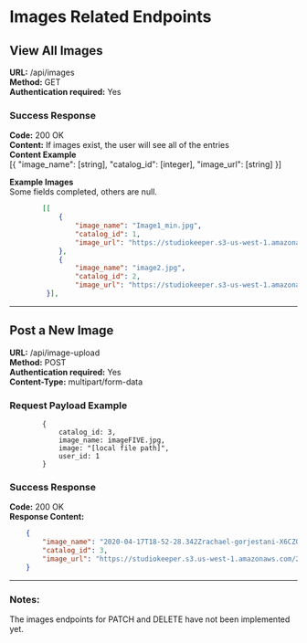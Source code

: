 # Images Related Endpoints

## View All Images  
**URL:** /api/images  
**Method:** GET  
**Authentication required:** Yes  
 
### Success Response  
**Code:** 200 OK  
**Content:**  If images exist, the user will see all of the entries  
**Content Example**  
            [{
                "image_name": [string],
                "catalog_id": [integer],
                "image_url": [string]
            }]

**Example Images**  
Some fields completed, others are null.  
```json
        [[
            {
                "image_name": "Image1_min.jpg",
                "catalog_id": 1,
                "image_url": "https://studiokeeper.s3-us-west-1.amazonaws.com/Image1_min.jpg"
            },
            {
                "image_name": "image2.jpg",
                "catalog_id": 2,
                "image_url": "https://studiokeeper.s3-us-west-1.amazonaws.com/image2.jpg"
         }],
```

---

## Post a New Image  
**URL:** /api/image-upload  
**Method:** POST  
**Authentication required:** Yes  
**Content-Type:** multipart/form-data  

### Request Payload Example  
```
        {
            catalog_id: 3,
            image_name: imageFIVE.jpg,
            image: "[local file path]",
            user_id: 1
        }  
```

### Success Response  
**Code:** 200 OK  
**Response Content:**  
```json
    {
        "image_name": "2020-04-17T18-52-28.342Zrachael-gorjestani-X6CZGpJBi8U-unsplash_reduced.jpg",
        "catalog_id": 3,
        "image_url": "https://studiokeeper.s3.us-west-1.amazonaws.com/2020-04-17T18-52-28.342Zrachael-gorjestani-X6CZGpJBi8U-unsplash_reduced.jpg"
    }
```

---

### Notes:  
The images endpoints for PATCH and DELETE have not been implemented yet.  

